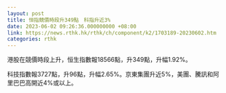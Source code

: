 ```yaml
---
layout: post
title: 恒指競價時段升349點　科指升近3%
date: 2023-06-02 09:26:36.000000000 +08:00
link: https://news.rthk.hk/rthk/ch/component/k2/1703189-20230602.htm
categories: rthk
---
```


港股在競價時段上升，恒生指數報18566點，升349點，升幅1.92%。

科技指數報3727點，升96點，升幅2.65%。京東集團升近5%，美團、騰訊和阿里巴巴高開近4%或以上。
